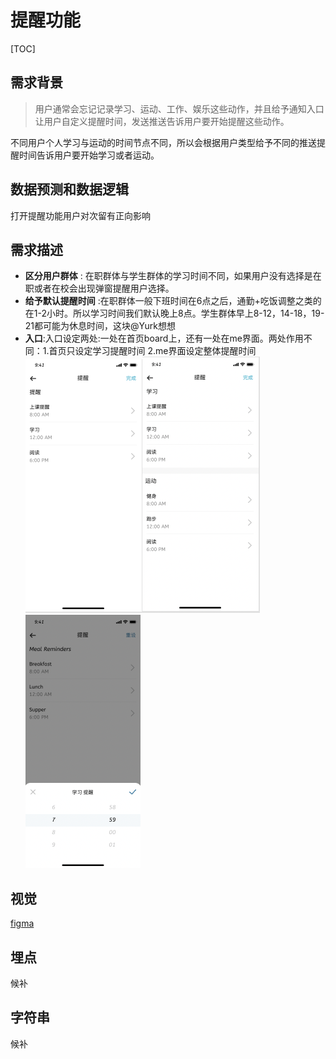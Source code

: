 # 提醒功能


[TOC]

## 需求背景

> 用户通常会忘记记录学习、运动、工作、娱乐这些动作，并且给予通知入口让用户自定义提醒时间，发送推送告诉用户要开始提醒这些动作。

不同用户个人学习与运动的时间节点不同，所以会根据用户类型给予不同的推送提醒时间告诉用户要开始学习或者运动。

## 数据预测和数据逻辑
打开提醒功能用户对次留有正向影响

## 需求描述
- **区分用户群体** : 在职群体与学生群体的学习时间不同，如果用户没有选择是在职或者在校会出现弹窗提醒用户选择。
- **给予默认提醒时间** :在职群体一般下班时间在6点之后，通勤+吃饭调整之类的在1-2小时。所以学习时间我们默认晚上8点。学生群体早上8-12，14-18，19-21都可能为休息时间，这块@Yurk想想
- **入口**:入口设定两处:一处在首页board上，还有一处在me界面。两处作用不同：1.首页只设定学习提醒时间 2.me界面设定整体提醒时间
	![首页入口进去](./1637037242226.png)![Me界面进去](./1637037477905.png)![Alt text](./1637037510465.png)
## 视觉
[figma](https://www.figma.com/file/fRxzwSAEQIEQghklX4Rw4H/Datawhale%E5%AD%A6%E4%B9%A0App?node-id=0%3A1)
## 埋点
候补
## 字符串
候补
